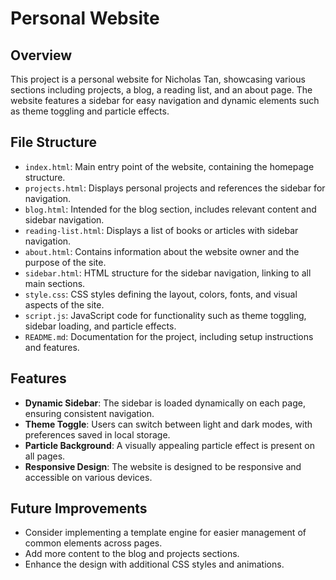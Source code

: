 # Personal Website

## Overview

This project is a personal website for Nicholas Tan, showcasing various sections including projects, a blog, a reading list, and an about page. The website features a sidebar for easy navigation and dynamic elements such as theme toggling and particle effects.

## File Structure

- `index.html`: Main entry point of the website, containing the homepage structure.
- `projects.html`: Displays personal projects and references the sidebar for navigation.
- `blog.html`: Intended for the blog section, includes relevant content and sidebar navigation.
- `reading-list.html`: Displays a list of books or articles with sidebar navigation.
- `about.html`: Contains information about the website owner and the purpose of the site.
- `sidebar.html`: HTML structure for the sidebar navigation, linking to all main sections.
- `style.css`: CSS styles defining the layout, colors, fonts, and visual aspects of the site.
- `script.js`: JavaScript code for functionality such as theme toggling, sidebar loading, and particle effects.
- `README.md`: Documentation for the project, including setup instructions and features.

## Features

- **Dynamic Sidebar**: The sidebar is loaded dynamically on each page, ensuring consistent navigation.
- **Theme Toggle**: Users can switch between light and dark modes, with preferences saved in local storage.
- **Particle Background**: A visually appealing particle effect is present on all pages.
- **Responsive Design**: The website is designed to be responsive and accessible on various devices.

## Future Improvements

- Consider implementing a template engine for easier management of common elements across pages.
- Add more content to the blog and projects sections.
- Enhance the design with additional CSS styles and animations.